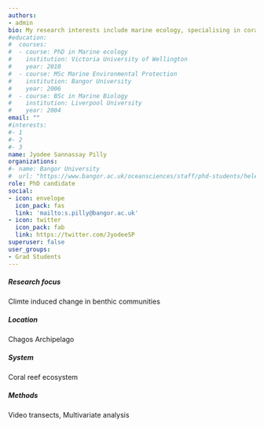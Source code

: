```yaml
---
authors:
- admin
bio: My research interests include marine ecology, specialising in coral reef ecology.
#education:
#  courses:
#  - course: PhD in Marine ecology
#    institution: Victoria University of Wellington
#    year: 2010
#  - course: MSc Marine Environmental Protection
#    institution: Bangor University
#    year: 2006
#  - course: BSc in Marine Biology
#    institution: Liverpool University
#    year: 2004
email: ""
#interests:
#- 1
#- 2
#- 3
name: Jyodee Sannassay Pilly
organizations:
#- name: Bangor University
#  url: "https://www.bangor.ac.uk/oceansciences/staff/phd-students/helen-ford"
role: PhD candidate
social:
- icon: envelope
  icon_pack: fas
  link: 'mailto:s.pilly@bangor.ac.uk'
- icon: twitter
  icon_pack: fab
  link: https://twitter.com/JyodeeSP
superuser: false
user_groups:
- Grad Students
---
```



##### Research focus
Climte induced change in benthic communities

##### Location
Chagos Archipelago

##### System
Coral reef ecosystem

##### Methods
Video transects, Multivariate analysis
